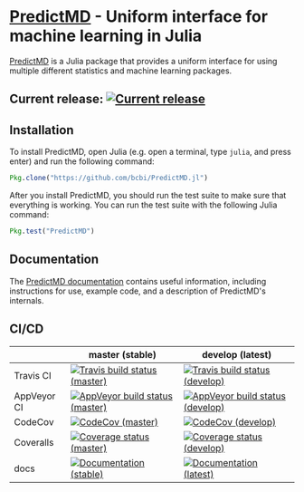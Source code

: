# [PredictMD](https://www.predictmd.net) - Uniform interface for machine learning in Julia

[PredictMD](https://www.predictmd.net) is a Julia package that provides a uniform interface for using multiple different statistics and machine learning packages.

## Current release: <a href="https://github.com/bcbi/PredictMD.jl/releases/latest"><img alt="Current release" title="Current release" src="https://img.shields.io/github/release/bcbi/PredictMD.svg"></a>

## Installation

To install PredictMD, open Julia (e.g. open a terminal, type `julia`, and press enter) and run the following command:
```julia
Pkg.clone("https://github.com/bcbi/PredictMD.jl")
```

After you install PredictMD, you should run the test suite to make sure that everything is working. You can run the test suite with the following Julia command:
```julia
Pkg.test("PredictMD")
```

## Documentation

The [PredictMD documentation](https://www.predictmd.net/stable) contains useful
information, including instructions for use, example code, and a description of
PredictMD's internals.

## CI/CD

<table>
    <thead>
        <tr>
            <th></th>
            <th>master (stable)</th>
            <th>develop (latest)</th>
        </tr>
    </thead>
    <tbody>
        <tr>
            <td>Travis CI</td>
            <td><a href="https://travis-ci.org/bcbi/PredictMD.jl/branches"><img alt="Travis build status (master)" title="Travis build status (master)" src="https://travis-ci.org/bcbi/PredictMD.jl.svg?branch=master" /></a></td>
            <td><a href="https://travis-ci.org/bcbi/PredictMD.jl/branches"><img alt="Travis build status (develop)" title="Travis build status (develop)" src="https://travis-ci.org/bcbi/PredictMD.jl.svg?branch=develop" /></a></td>
        </tr>
        <tr>
            <td>AppVeyor CI</td>
            <td><a href="https://ci.appveyor.com/project/mirestrepo/predictmd-jl/history"><img alt="AppVeyor build status (master)" title="AppVeyor build status (master)" src="https://ci.appveyor.com/api/projects/status/github/bcbi/PredictMD.jl?branch=master&svg=true" /></a></td>
            <td><a href="https://ci.appveyor.com/project/mirestrepo/predictmd-jl/history"><img alt="AppVeyor build status (develop)" title="AppVeyor build status (develop)" src="https://ci.appveyor.com/api/projects/status/github/bcbi/PredictMD.jl?branch=develop&svg=true" /></a></td>
        </tr>
        <tr>
            <td>CodeCov</td>
            <td><a href="https://codecov.io/gh/bcbi/PredictMD.jl/branch/master"><img alt="CodeCov (master)" title="CodeCov (master)" src="https://codecov.io/gh/bcbi/PredictMD.jl/branch/master/graph/badge.svg" /></a></td>
            <td><a href="https://codecov.io/gh/bcbi/PredictMD.jl/branch/develop"><img alt="CodeCov (develop)" title="CodeCov (develop)" src="https://codecov.io/gh/bcbi/PredictMD.jl/branch/develop/graph/badge.svg" /></a></td>
        </tr>
        <tr>
            <td>Coveralls</td>
            <td><a href="https://coveralls.io/github/bcbi/PredictMD.jl?branch=master"><img alt="Coverage status (master)" title="Coverage status (master)" src="https://coveralls.io/repos/github/bcbi/PredictMD.jl/badge.svg?branch=master" /></a></td>
            <td><a href="https://coveralls.io/github/bcbi/PredictMD.jl?branch=develop"><img alt="Coverage status (develop)" title="Coverage status (develop)" src="https://coveralls.io/repos/github/bcbi/PredictMD.jl/badge.svg?branch=develop" /></a></td>
        </tr>
        <tr>
            <td>docs</td>
            <td><a href="https://www.predictmd.net/stable"><img alt="Documentation (stable)" title="Documentation (stable)" src="https://img.shields.io/badge/docs-stable-blue.svg" /></a></td>
            <td><a href="https://www.predictmd.net/latest"><img alt="Documentation (latest)" title="Documentation (latest)" src="https://img.shields.io/badge/docs-latest-blue.svg" /></a></td>
        </tr>
    </tbody>
</table>
